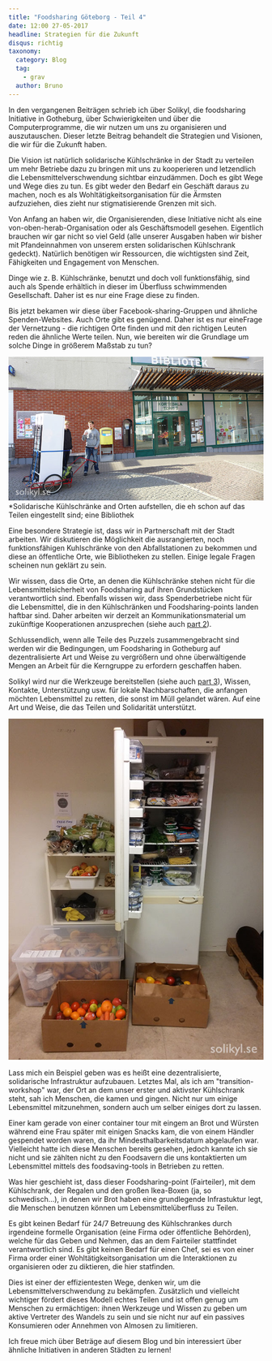 ```yaml
---
title: "Foodsharing Göteborg - Teil 4"
date: 12:00 27-05-2017
headline: Strategien für die Zukunft
disqus: richtig
taxonomy:
  category: Blog
  tag:
    - grav
  author: Bruno
---
```

In den vergangenen Beiträgen schrieb ich über Solikyl, die foodsharing Initiative in Gotheburg, über Schwierigkeiten und über die Computerprogramme, die wir nutzen um uns zu organisieren und auszutauschen. Dieser letzte Beitrag behandelt die Strategien und Visionen, die wir für die Zukunft haben.

Die Vision ist natürlich solidarische Kühlschränke in der Stadt zu verteilen um mehr Betriebe dazu zu bringen mit uns zu kooperieren und letzendlich die Lebensmittelverschwendung sichtbar einzudämmen. Doch es gibt Wege und Wege dies zu tun. Es gibt weder den Bedarf ein Geschäft daraus zu machen, noch es als Wohltätigkeitsorganisation für die Ärmsten aufzuziehen, dies zieht nur stigmatisierende Grenzen mit sich.

Von Anfang an haben wir, die Organisierenden, diese Initiative nicht als eine von-oben-herab-Organisation oder als Geschäftsmodell gesehen. Eigentlich brauchen wir gar nicht so viel Geld (alle unserer Ausgaben haben wir bisher mit Pfandeinnahmen von unserem ersten solidarischen Kühlschrank gedeckt). Natürlich benötigen wir Ressourcen, die wichtigsten sind Zeit, Fähigkeiten und Engagement von Menschen.

Dinge wie z. B. Kühlschränke, benutzt und doch voll funktionsfähig, sind auch als Spende erhältlich in dieser im Überfluss schwimmenden Gesellschaft. Daher ist es nur eine Frage diese zu finden.

Bis jetzt bekamen wir diese über Facebook-sharing-Gruppen und ähnliche Spenden-Websites. Auch Orte gibt es genügend. Daher ist es nur eineFrage der Vernetzung - die richtigen Orte finden und mit den richtigen Leuten reden die ähnliche Werte teilen. Nun, wie bereiten wir die Grundlage um solche Dinge in größerem Maßstab zu tun?

![](kortedala_solikyl4.jpg) *Solidarische Kühlschränke and Orten aufstellen, die eh schon auf das Teilen eingestellt sind; eine Bibliothek</p> 

Eine besondere Strategie ist, dass wir in Partnerschaft mit der Stadt arbeiten. Wir diskutieren die Möglichkeit die ausrangierten, noch funktionsfähigen Kuhlschränke von den Abfallstationen zu bekommen und diese an öffentliche Orte, wie Bibliotheken zu stellen. Einige legale Fragen scheinen nun geklärt zu sein.

Wir wissen, dass die Orte, an denen die Kühlschränke stehen nicht für die Lebensmittelsicherheit von Foodsharing auf ihren Grundstücken verantwortlich sind. Ebenfalls wissen wir, dass Spenderbetriebe nicht für die Lebensmittel, die in den Kühlschränken und Foodsharing-points landen haftbar sind. Daher arbeiten wir derzeit an Kommunikationsmaterial um zukünftige Kooperationen anzusprechen (siehe auch [part 2](/blog/2017/04/21/foodsharing-gothenburg-part2)).

Schlussendlich, wenn alle Teile des Puzzels zusammengebracht sind werden wir die Bedingungen, um Foodsharing in Gotheburg auf dezentralisierte Art und Weise zu vergrößern und ohne überwältigende Mengen an Arbeit für die Kerngruppe zu erfordern geschaffen haben.

Solikyl wird nur die Werkzeuge bereitstellen (siehe auch [part 3](/blog/2017/04/27/foodsharing-gothenburg-part3)), Wissen, Kontakte, Unterstützung usw. für lokale Nachbarschaften, die anfangen möchten Lebensmittel zu retten, die sonst im Müll gelandet wären. Auf eine Art und Weise, die das Teilen und Solidarität unterstützt.

![](fylldkyl.png)

Lass mich ein Beispiel geben was es heißt eine dezentralisierte, solidarische Infrastruktur aufzubauen. Letztes Mal, als ich am "transition-workshop" war, der Ort an dem unser erster und aktivster Kühlschrank steht, sah ich Menschen, die kamen und gingen. Nicht nur um einige Lebensmittel mitzunehmen, sondern auch um selber einiges dort zu lassen.

Einer kam gerade von einer container tour mit eingem an Brot und Würsten während eine Frau später mit einigen Snacks kam, die von einem Händler gespendet worden waren, da ihr Mindesthalbarkeitsdatum abgelaufen war. Vielleicht hatte ich diese Menschen bereits gesehen, jedoch kannte ich sie nicht und sie zählten nicht zu den Foodsavern die uns kontaktierten um Lebensmittel mittels des foodsaving-tools in Betrieben zu retten.

Was hier geschieht ist, dass dieser Foodsharing-point (Fairteiler), mit dem Kühlschrank, der Regalen und den großen Ikea-Boxen (ja, so schwedisch...), in denen wir Brot haben eine grundlegende Infrastuktur legt, die Menschen benutzen können um Lebensmittelüberfluss zu Teilen.

Es gibt keinen Bedarf für 24/7 Betreuung des Kühlschrankes durch irgendeine formelle Organisation (eine Firma oder öffentliche Behörden), welche für das Geben und Nehmen, das an dem Fairteiler stattfindet verantwortlich sind. Es gibt keinen Bedarf für einen Chef, sei es von einer Firma order einer Wohltätigkeitsorganisation um die Interaktionen zu organisieren oder zu diktieren, die hier statfinden.

Dies ist einer der effizientesten Wege, denken wir, um die Lebensmittelverschwendung zu bekämpfen. Zusätzlich und vielleicht wichtiger fördert dieses Modell echtes Teilen und ist offen genug um Menschen zu ermächtigen: ihnen Werkzeuge und Wissen zu geben um aktive Vertreter des Wandels zu sein und sie nicht nur auf ein passives Konsumieren oder Annehmen von Almosen zu limitieren.

Ich freue mich über Beträge auf diesem Blog und bin interessiert über ähnliche Initiativen in anderen Städten zu lernen!